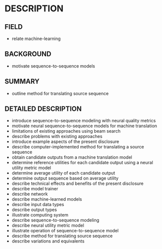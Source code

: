 # DESCRIPTION

## FIELD

- relate machine-learning

## BACKGROUND

- motivate sequence-to-sequence models

## SUMMARY

- outline method for translating source sequence

## DETAILED DESCRIPTION

- introduce sequence-to-sequence modeling with neural quality metrics
- motivate neural sequence-to-sequence models for machine translation
- limitations of existing approaches using beam search
- describe problems with existing approaches
- introduce example aspects of the present disclosure
- describe computer-implemented method for translating a source sequence
- obtain candidate outputs from a machine translation model
- determine reference utilities for each candidate output using a neural utility metric model
- determine average utility of each candidate output
- determine output sequence based on average utility
- describe technical effects and benefits of the present disclosure
- describe model trainer
- describe network
- describe machine-learned models
- describe input data types
- describe output types
- illustrate computing system
- describe sequence-to-sequence modeling
- describe neural utility metric model
- illustrate operation of sequence-to-sequence model
- describe method for translating source sequence
- describe variations and equivalents

